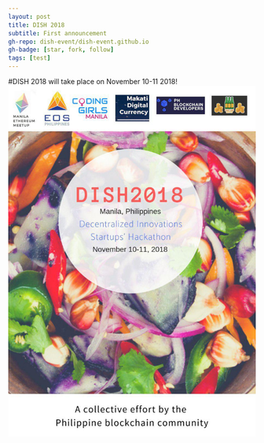 ```yaml
---
layout: post
title: DISH 2018
subtitle: First announcement
gh-repo: dish-event/dish-event.github.io
gh-badge: [star, fork, follow]
tags: [test]
---
```


#DISH 2018 will take place on November 10-11 2018!
![Poster](/img/posterv1.jpg)
